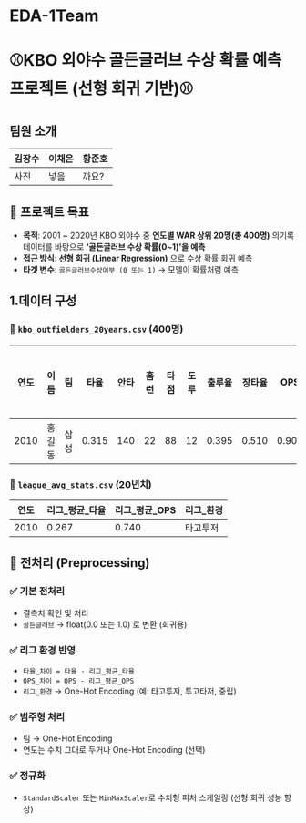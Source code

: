 # EDA-1Team


# ⚾️KBO 외야수 골든글러브 수상 확률 예측 프로젝트 (선형 회귀 기반)⚾️


## 팀원 소개 

| 김장수 | 이채은 | 황준호|
| --- | --- | --- |
| 사진 | 넣을 | 까요? |


##  🎯 프로젝트 목표

- **목적**: 2001 ~ 2020년 KBO 외야수 중 **연도별 WAR 상위 20명(총 400명)** 의기록 데이터를 바탕으로 **‘골든글러브 수상 확률(0~1)’을 예측**
- **접근 방식**: **선형 회귀 (Linear Regression)** 으로 수상 확률 회귀 예측
- **타겟 변수**: `골든글러브수상여부 (0 또는 1)` → 모델이 확률처럼 예측

## 1.데이터 구성 

### 🔹 `kbo_outfielders_20years.csv` (400명)

| 연도 | 이름 | 팀 | 타율 | 안타 | 홈런 | 타점 | 도루 | 출루율 | 장타율 | OPS | WAR | 골든글러브 |
| --- | --- | --- | --- | --- | --- | --- | --- | --- | --- | --- | --- | --- |
| 2010 | 홍길동 | 삼성 | 0.315 | 140 | 22 | 88 | 12 | 0.395 | 0.510 | 0.905 | 5.1 | 1 |

### 🔹 `league_avg_stats.csv` (20년치)

| 연도 | 리그_평균_타율 | 리그_평균_OPS | 리그_환경 |
| --- | --- | --- | --- |
| 2010 | 0.267 | 0.740 | 타고투저 |

## 🧹 전처리 (Preprocessing)

### ✅ 기본 전처리

- 결측치 확인 및 처리
- `골든글러브` → float(0.0 또는 1.0) 로 변환 (회귀용)

### ✅ 리그 환경 반영

- `타율_차이 = 타율 - 리그_평균_타율`
- `OPS_차이 = OPS - 리그_평균_OPS`
- `리그_환경` → One-Hot Encoding (예: 타고투저, 투고타저, 중립)

### ✅ 범주형 처리

- 팀 → One-Hot Encoding
- 연도는 수치 그대로 두거나 One-Hot Encoding (선택)

### ✅ 정규화

- `StandardScaler` 또는 `MinMaxScaler`로 수치형 피처 스케일링 (선형 회귀 성능 향상)